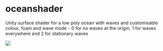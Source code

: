 # oceanshader
Unity surface shader for a low poly ocean with waves and customisable colour, foam and wave mode - 0 for no waves at the origin, 1 for waves everywhere and 2 for stationary waves

![](https://github.com/OscarSaharoy/oceanshader/blob/master/ocean.gif)
